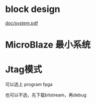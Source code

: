 # block design

[doc/system.pdf](doc/system.pdf)

# MicroBlaze 最小系统

# Jtag模式

可以选上 program fpga

也可以不选，先下载bitstream，再debug

